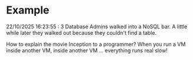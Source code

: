 # Example

<!-- replace-with-date starts -->
22/10/2025 16:23:55 : 3 Database Admins walked into a NoSQL bar. A little while later they walked out because they couldn't find a table.
<!-- replace-with-date ends -->

<!-- replace-with-joke starts -->
How to explain the movie Inception to a programmer? When you run a VM inside another VM, inside another VM ... everything runs real slow!
<!-- replace-with-joke ends -->